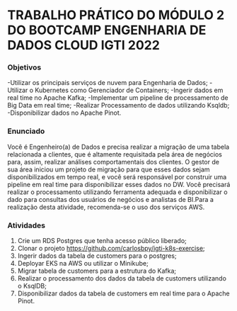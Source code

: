 # TRABALHO PRÁTICO DO MÓDULO 2 DO BOOTCAMP ENGENHARIA DE DADOS CLOUD IGTI 2022

### Objetivos
-Utilizar os principais serviços de nuvem para Engenharia de Dados;
-Utilizar o Kubernetes como Gerenciador de Containers;
-Ingerir dados em real time no Apache Kafka;
-Implementar um pipeline de processamento de Big Data em real time;
-Realizar Processamento de dados utilizando Ksqldb;
-Disponibilizar dados no Apache Pinot.

### Enunciado
Você é Engenheiro(a) de Dados e precisa realizar a migração de uma tabela relacionada a clientes, 
que é altamente requisitada pela área de negócios para, assim, realizar análises comportamentais 
dos clientes. O gestor de sua área iniciou um projeto de migração para que esses dados sejam 
disponibilizados em tempo real, e você será responsável por construir uma pipeline em real time
para disponibilizar esses dados no DW. Você precisará realizar o processamento utilizando 
ferramenta adequada e disponibilizar o dado para consultas dos usuários de negócios e analistas de 
BI.Para a realização desta atividade, recomenda-se o uso dos serviços AWS.

### Atividades

1. Crie um RDS Postgres que tenha acesso público liberado;
2. Clonar o projeto https://github.com/carlosbpy/igti-k8s-exercise;
3. Ingerir dados da tabela de customers para o postgres;
4. Deployar EKS na AWS ou utilizar o Minikube;
5. Migrar tabela de customers para a estrutura do Kafka;
6. Realizar o processamento dos dados da tabela de customers utilizando o KsqlDB;
7. Disponibilizar dados da tabela de customers em real time para o Apache Pinot.